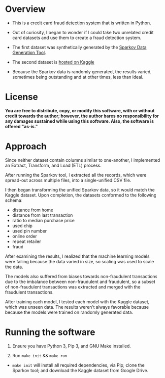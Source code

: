 # Overview  

- This is a credit card fraud detection system that is written in Python.

- Out of curiosity, I began to wonder if I could take two unrelated credit card datasets and use them to create a fraud detection system.
- The first dataset was synthetically generated by the [Sparkov Data Generation Tool](https://github.com/namebrandon/Sparkov_Data_Generation.git).

- The second dataset is [hosted on Kaggle](https://www.kaggle.com/datasets/dhanushnarayananr/credit-card-fraud) 

- Because the Sparkov data is randomly generated, the results varied, sometimes being outstanding and at other times, less than ideal. 

# License

**You are free to distribute, copy, or modify this software, with or without credit towards the author; however, the author bares no responsibility for any damages sustained while using this software. Also, the software is offered "as-is."**

# Approach 

Since neither dataset contain columns similar to one-another, I implemented an Extract, Transform, and Load (ETL) process.

After running the Sparkov tool, I extracted all the records, which were spread-out across multiple files, into a single-unified CSV file.

I then began transforming the unified Sparkov data, so it would match the Kaggle dataset. Upon completion, the datasets conformed to the following schema:
- distance from home
- distance from last transaction
- ratio to median purchase price
- used chip 
- used pin number
- online order
- repeat retailer
- fraud

After examining the results, I realized that the machine learning models were failing because the data varied in size, so scaling was used to scale the data.

The models also suffered from biases towards non-fraudulent transactions due to the imbalance between non-fraudulent and fraudulent, so a subset of non-fraudulent transactions was extracted and merged with the fraudulent transactions.

After training each model, I tested each model with the Kaggle dataset, which was unseen data. The results weren't always favorable because because the models were trained on randomly generated data.

# Running the software
1. Ensure you have Python 3, Pip 3, and GNU Make installed.

2. Run `make init` && `make run`

- `make init` will install all required dependencies, via Pip; clone the Sparkov tool; and download the Kaggle dataset from Google Drive.



